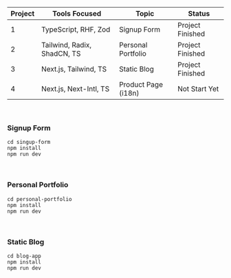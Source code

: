 | Project | Tools Focused               | Topic               | Status           |
| ------- | --------------------------- | ------------------- | ---------------- |
| 1       | TypeScript, RHF, Zod        | Signup Form         | Project Finished |
| 2       | Tailwind, Radix, ShadCN, TS | Personal Portfolio  | Project Finished |
| 3       | Next.js, Tailwind, TS       | Static Blog         | Project Finished |
| 4       | Next.js, Next-Intl, TS      | Product Page (i18n) | Not Start Yet    |

<br/>

### Signup Form

```shell
cd singup-form
npm install
npm run dev
```

<br/>

### Personal Portfolio

```shell
cd personal-portfolio
npm install
npm run dev
```

<br/>

### Static Blog

```shell
cd blog-app
npm install
npm run dev
```
